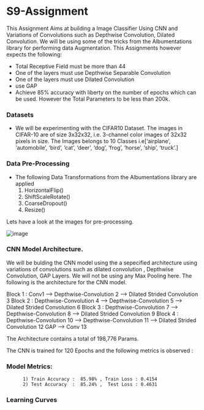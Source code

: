 # S9-Assignment

This Assignment Aims at building a Image Classifier Using CNN and Variations of Convolutions such as Depthwise Convolution, Dilated Convolution. We will be using some of the tricks from the Albumentations library for performing data Augmentation. This Assignments however expects the following:
- Total Receptive Field must be more than 44
- One of the layers must use Depthwise Separable Convolution
- One of the layers must use Dilated Convolution
- use GAP
- Achieve 85% accuracy with liberty on the number of epochs which can be used. However the Total Parameters to be less than 200k.

### Datasets
- We will be experimenting with the CIFAR10 Dataset. The images in CIFAR-10 are of size 3x32x32, i.e. 3-channel color images of 32x32 pixels in size. The Images belongs to 10 
  Classes i.e[‘airplane’, ‘automobile’, ‘bird’, ‘cat’, ‘deer’, ‘dog’, ‘frog’, ‘horse’, ‘ship’, ‘truck’.]

### Data Pre-Processing
- The following Data Transformations from the Albumentations library are applied 
  1) HorizontalFlip()
  2) ShiftScaleRotate()
  3) CoarseDropout()
  4) Resize()

 Lets have a look at the images for pre-processing.

 ![image](https://github.com/deeplearning-llm/S9-Assignment/assets/135349271/9cf5c8f9-c0ed-40e1-81e1-39bef42f4a98)

 ### CNN Model Architecture.
 We will be bulding the CNN model using the a sepecified architecture using variations of convolutions such as dilated convolution , Depthwise Convolution, GAP Layers. We will not be using any Max Pooling here. 
The following is the architecture for the CNN model. 

Block 1 : Conv1 --> Depthwise-Convolution 2 --> Dilated  Strided Convolution 3
Block 2 : Depthwise-Convolution 4 --> Depthwise-Convolution 5 --> Dilated Strided Convolution 6
Block 3 : Depthwise-Convolution 7 --> Depthwise-Convolution 8 --> Dilated Strided Convolution 9
Block 4 : Depthwise-Convolution 10 --> Depthwise-Convolution 11 --> Dilated Strided Convolution 12 
GAP --> Conv 13

The Architecture contains a total of 198,776 Params.

The CNN is trained for 120 Epochs and the following metrics is observed :

### Model Metrics:
          1) Train Accuracy :  85.98% , Train Loss : 0.4154
          2) Test Accuracy  :  85.24% ,  Test Loss : 0.4631
          
### Learning Curves




